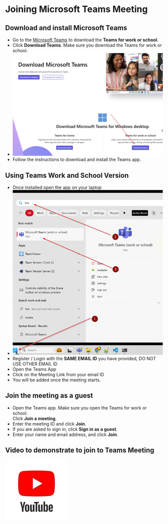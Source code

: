 # Joining Microsoft Teams Meeting

## Download and install Microsoft Teams
* Go to the [Microsoft Teams](https://www.microsoft.com/en-us/microsoft-teams/download-app) to download the **Teams for work or school.**
* Click **Download Teams**. Make sure you download the Teams for work or school.  
* ![Teams Download](./images/teamsdownload.png)
* Follow the instructions to download and install the Teams app.

## Using Teams Work and School Version
* Once installed open the app on your laptop
* ![Teams Download](./images/onceinstalled.png)
* Register / Login with the **SAME EMAIL ID** you have provided, DO NOT USE OTHER EMAIL ID
* Open the Teams App
* Click on the Meeting Link from your email ID
* You will be added once the meeting starts.

## Join the meeting as a guest
* Open the Teams app. Make sure you open the Teams for work or school.  
Click **Join a meeting**.
* Enter the meeting ID and click **Join**.
* If you are asked to sign in, click **Sign in as a guest**.
* Enter your name and email address, and click **Join**.

## Video to demonstrate to join to Teams Meeting
[![Teams Meeting Video](./images/youtube.png)]([https://www.youtube.com/watch?v=tfqcIjc3g94])
